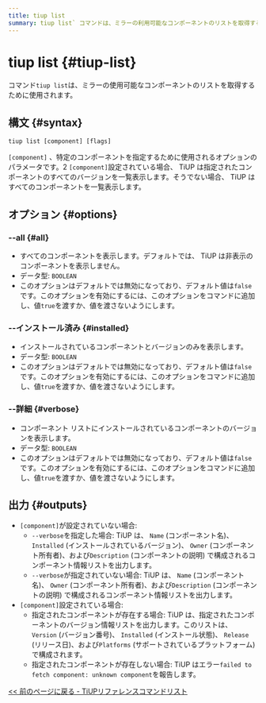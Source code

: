 ```yaml
---
title: tiup list
summary: tiup list` コマンドは、ミラーの利用可能なコンポーネントのリストを取得するために使用されます。`--all`、`--installed`、`--verbose` などのオプションがあり、それぞれすべてのコンポーネント、インストールされているコンポーネント、コンポーネントのバージョンを表示します。出力には、指定されたコンポーネントに基づくコンポーネント情報とバージョン情報が含まれます。
---
```


# tiup list {#tiup-list}

コマンド`tiup list`は、ミラーの使用可能なコンポーネントのリストを取得するために使用されます。

## 構文 {#syntax}

```shell
tiup list [component] [flags]
```

`[component]` 、特定のコンポーネントを指定するために使用されるオプションのパラメータです。2 `[component]`設定されている場合、 TiUP は指定されたコンポーネントのすべてのバージョンを一覧表示します。そうでない場合、 TiUP はすべてのコンポーネントを一覧表示します。

## オプション {#options}

### &#x20;--all {#all}

-   すべてのコンポーネントを表示します。デフォルトでは、 TiUP は非表示のコンポーネントを表示しません。
-   データ型: `BOOLEAN`
-   このオプションはデフォルトでは無効になっており、デフォルト値は`false`です。このオプションを有効にするには、このオプションをコマンドに追加し、値`true`を渡すか、値を渡さないようにします。

### --インストール済み {#installed}

-   インストールされているコンポーネントとバージョンのみを表示します。
-   データ型: `BOOLEAN`
-   このオプションはデフォルトでは無効になっており、デフォルト値は`false`です。このオプションを有効にするには、このオプションをコマンドに追加し、値`true`を渡すか、値を渡さないようにします。

### --詳細 {#verbose}

-   コンポーネント リストにインストールされているコンポーネントのバージョンを表示します。
-   データ型: `BOOLEAN`
-   このオプションはデフォルトでは無効になっており、デフォルト値は`false`です。このオプションを有効にするには、このオプションをコマンドに追加し、値`true`を渡すか、値を渡さないようにします。

## 出力 {#outputs}

-   `[component]`が設定されていない場合:
    -   `--verbose`を指定した場合: TiUP は、 `Name` (コンポーネント名)、 `Installed` (インストールされているバージョン)、 `Owner` (コンポーネント所有者)、および`Description` (コンポーネントの説明) で構成されるコンポーネント情報リストを出力します。
    -   `--verbose`が指定されていない場合: TiUP は、 `Name` (コンポーネント名)、 `Owner` (コンポーネント所有者)、および`Description` (コンポーネントの説明) で構成されるコンポーネント情報リストを出力します。
-   `[component]`設定されている場合:
    -   指定されたコンポーネントが存在する場合: TiUP は、指定されたコンポーネントのバージョン情報リストを出力します。このリストは、 `Version` (バージョン番号)、 `Installed` (インストール状態)、 `Release` (リリース日)、および`Platforms` (サポートされているプラ​​ットフォーム) で構成されます。
    -   指定されたコンポーネントが存在しない場合: TiUP はエラー`failed to fetch component: unknown component`を報告します。

[&lt;&lt; 前のページに戻る - TiUPリファレンスコマンドリスト](/tiup/tiup-reference.md#command-list)
